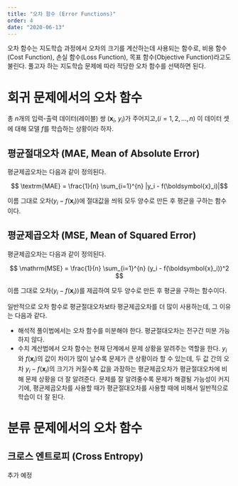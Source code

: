 ```yaml
---
title: "오차 함수 (Error Functions)"
order: 4
date: "2020-06-13"
---
```


오차 함수는 지도학습 과정에서 오차의 크기를 계산하는데 사용되는 함수로, 비용 함수(Cost Function), 손실 함수(Loss Function), 목표 함수(Objective Function)라고도 불린다. 풀고자 하는 지도학습 문제에 따라 적당한 오차 함수를 선택하면 된다.

# 회귀 문제에서의 오차 함수

총 $n$개의 입력-출력 데이터(레이블) 쌍 ($\boldsymbol{x}_i$, $y_i$)가 주어지고,($i = 1, 2, ..., n$) 이 데이터 셋에 대해 모델 $f$를 학습하는 상황이라 하자.

## 평균절대오차 (MAE, Mean of Absolute Error)

평균제곱오차는 다음과 같이 정의된다.

<div class="mathjax-wrapper" markdown="block">

$$ \textrm{MAE} = \frac{1}{n} \sum_{i=1}^{n} |y_i - f(\boldsymbol{x}_i)|$$

</div>

이름 그대로 오차($y_i - f(\boldsymbol{x}_i)$)에 절대값을 씌워 모두 양수로 만든 후 평균을 구하는 함수이다.

## 평균제곱오차 (MSE, Mean of Squared Error)

평균제곱오차는 다음과 같이 정의된다.

<div class="mathjax-wrapper" markdown="block">

$$ \mathrm{MSE} = \frac{1}{n} \sum_{i=1}^{n} (y_i - f(\boldsymbol{x}_i))^2 $$

</div>

이름 그대로 오차($y_i - f(\boldsymbol{x}_i)$)를 제곱하여 모두 양수로 만든 후 평균을 구하는 함수이다.

일반적으로 오차 함수로 평균절대오차보타 평균제곱오차를 더 많이 사용하는데, 그 이유는 다음과 같다.

- 해석적 풀이법에서는 오차 함수를 미분해야 한다. 평균절대오차는 전구간 미분 가능하지 않다.
- 수치 계산법에서 오차 함수는 현재 단계에서 문제 상황을 알려주는 역할을 한다. $y_i$와 $f(\boldsymbol{x}_i)$의 값이 차이가 많이 날수록 문제가 큰 상황이라 할 수 있는데, 두 값 간의 오차 $y_i - f(\boldsymbol{x}_i)$의 크기가 커질수록 값을 과장하는 평균제곱오차가 평균절대오차에 비해 문제 상황을 더 잘 알려준다. 문제를 잘 알려줄수록 문제가 해결될 가능성이 커지기에, 평균제곱오차를 사용할 때가 평균절대오차를 사용할 때에 비해서 일반적으로 학습이 더 잘 된다.

# 분류 문제에서의 오차 함수

## 크로스 엔트로피 (Cross Entropy)

추가 예정